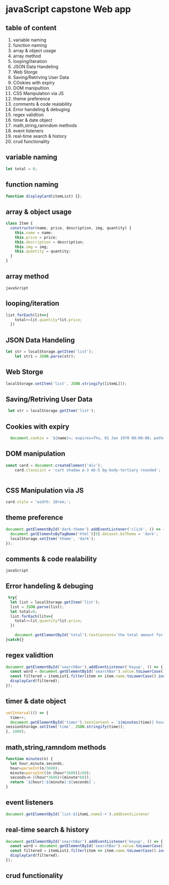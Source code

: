 # javaScript capstone Web app
## table of content
1. variable naming 
2. function naming
3. array & object usage
4. array method
5. looping/iteration
6. JSON Data Handeling
7. Web Storge
8. Saving/Retriving User Data
9. COokies with expiry
10. DOM manipultion
11. CSS Manipulation via JS
12. theme preference
13. comments & code realability
14. Error handeling & debuging
15. regex validtion
16. timer & date object
17. math,string,ramndom methods
18. event listeners
19. real-time search & history
20. crud functionality
## variable naming
````javaScript
let total = 0;
````
## function naming
````javaScript
function displayCard(itemList) {};
````
## array & object usage
````javaScript
class Item {
  constructor(name, price, description, img, quantity) {
    this.name = name;
    this.price = price;
    this.description = description;
    this.img = img;
    this.quantity = quantity;
  }
}
````
## array method
````javaScript````
## looping/iteration
````javaScript
list.forEach(lit=>{
    total+=lit.quantity*lit.price;
  })
````
## JSON Data Handeling
````javaScript
let str = localStorage.getItem('list');
    let str1 = JSON.parse(str);
````
##  Web Storge
````javaScript
localStorage.setItem('list', JSON.stringify([itemL]));
````
## Saving/Retriving User Data
````javaScript
 let str = localStorage.getItem('list');
````
## Cookies with expiry
````javaScript
  document.cookie = `${name}=; expires=Thu, 01 Jan 1970 00:00:00; path=/`;
````
## DOM manipulation
````javaScript
const card = document.createElement('div');
    card.classList = 'cart shadow p-3 mb-5 bg-body-tertiary rounded';
    
````
## CSS Manipulation via JS
````javaScript
card.style = 'width: 18rem;';
````
## theme preference
````javaScript
document.getElementById('dark-theme').addEventListener('click', () => {
  document.getElementsByTagName('html')[0].dataset.bsTheme = 'dark';
  localStorage.setItem('theme', 'dark');
});
````
## comments & code realability
````javaScript````
## Error handeling & debuging

````javaScript
 try{
  let list = localStorage.getItem('list');
  list = JSON.parse(list);
  let total=0;
  list.forEach(lit=>{
    total+=lit.quantity*lit.price;
  })
  
    document.getElementById('total').textContent=`the total amount for your purchase is $${total}`;
}catch{}
````
## regex validtion
````javaScript
document.getElementById('searchBar').addEventListener('keyup', () => {
  const word = document.getElementById('searchBar').value.toLowerCase();
  const filtered = itemList1.filter(item => item.name.toLowerCase().includes(word));
  displayCard(filtered);
});
````
## timer & date object
````javaScript
setInterval(() => {
  time++;
  document.getElementById('timer').textContent = `${minutes(time)} hour(s) spend on this app`;
sessionStorage.setItem('time', JSON.stringify(time));
}, 1000);
````
## math,string,ramndom methods

````javaScript
function minutes(n) {
  let hour,minute,seconds;
  hour=parseInt(n/3600);
  minute=parseInt((n-(hour*3600))/60);
  seconds=n-((hour*3600)+(minute*60));  
  return `${hour}:${minute}:${seconds}`;
}
````
## event listeners
````javaScript
document.getElementById(`list-${itemL.name}-+`).addEventListener
````
## real-time search & history
````javaScript
document.getElementById('searchBar').addEventListener('keyup', () => {
  const word = document.getElementById('searchBar').value.toLowerCase();
  const filtered = itemList1.filter(item => item.name.toLowerCase().includes(word));
  displayCard(filtered);
});
````
## crud functionality
````javaScript

````

